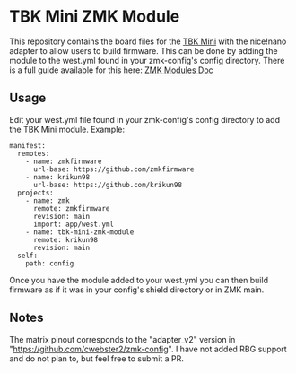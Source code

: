 # TBK Mini ZMK Module

This repository contains the board files for the [TBK Mini](https://github.com/bastardkb/TBK-Mini) with the nice!nano adapter
to allow users to build firmware.
This can be done by adding the module to the west.yml found in your zmk-config's config directory. 
There is a full guide available for this here: [ZMK Modules Doc](https://zmk.dev/docs/features/modules)

## Usage

Edit your west.yml file found in your zmk-config's config directory to add the TBK Mini module. Example:

```
manifest:
  remotes:
    - name: zmkfirmware
      url-base: https://github.com/zmkfirmware
    - name: krikun98
      url-base: https://github.com/krikun98
  projects:
    - name: zmk
      remote: zmkfirmware
      revision: main
      import: app/west.yml
    - name: tbk-mini-zmk-module
      remote: krikun98
      revision: main
  self:
    path: config
```
Once you have the module added to your west.yml you can then build firmware as if it was in your config's shield directory or in ZMK main.

## Notes

The matrix pinout corresponds to the "adapter_v2" version in "https://github.com/cwebster2/zmk-config".
I have not added RBG support and do not plan to, but feel free to submit a PR.
